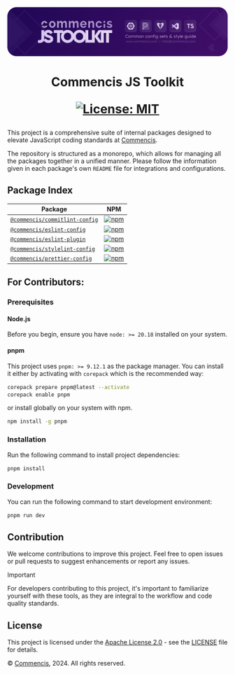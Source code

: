 <picture>
  <source media="(max-width: 400px)" srcset="./assets/js-toolkit-logo-mobile.png">
  <img src="./assets/js-toolkit-logo.png" alt="Commencis JS Toolkit Logo">
</picture>

<h1 align="center">
  Commencis JS Toolkit

[![License: MIT](https://img.shields.io/badge/License-Apache2.0-300E77.svg)](LICENSE)

</h1>

This project is a comprehensive suite of internal packages designed to elevate JavaScript coding standards at [Commencis](https://www.commencis.com/).

The repository is structured as a monorepo, which allows for managing all the packages together in a unified manner. Please follow the information given in each package's own `README` file for integrations and configurations.

## Package Index

| Package                                                        | NPM                                                                                                                                                |
| -------------------------------------------------------------- | -------------------------------------------------------------------------------------------------------------------------------------------------- |
| [`@commencis/commitlint-config`](./packages/commitlint-config) | [![npm](https://img.shields.io/npm/v/@commencis/commitlint-config?label=npm&color=300E77)](https://npmjs.com/package/@commencis/commitlint-config) |
| [`@commencis/eslint-config`](./packages/eslint-config)         | [![npm](https://img.shields.io/npm/v/@commencis/eslint-config?label=npm&color=300E77)](https://npmjs.com/package/@commencis/eslint-config)         |
| [`@commencis/eslint-plugin`](./packages/eslint-plugin)         | [![npm](https://img.shields.io/npm/v/@commencis/eslint-plugin?label=npm&color=300E77)](https://npmjs.com/package/@commencis/eslint-plugin)         |
| [`@commencis/stylelint-config`](./packages/stylelint-config)   | [![npm](https://img.shields.io/npm/v/@commencis/stylelint-config?label=npm&color=300E77)](https://npmjs.com/package/@commencis/stylelint-config)   |
| [`@commencis/prettier-config`](./packages/prettier-config)     | [![npm](https://img.shields.io/npm/v/@commencis/prettier-config?label=npm&color=300E77)](https://npmjs.com/package/@commencis/prettier-config)     |

## For Contributors:

### Prerequisites

#### Node.js

Before you begin, ensure you have `node: >= 20.18` installed on your system.

#### pnpm

This project uses `pnpm: >= 9.12.1` as the package manager. You can install it either by activating with `corepack` which is the recommended way:

```bash
corepack prepare pnpm@latest --activate
corepack enable pnpm
```

or install globally on your system with npm.

```bash
npm install -g pnpm
```

### Installation

Run the following command to install project dependencies:

```bash
pnpm install
```

### Development

You can run the following command to start development environment:

```bash
pnpm run dev
```

## Contribution

We welcome contributions to improve this project. Feel free to open issues or pull requests to suggest enhancements or report any issues.

> [!IMPORTANT]
> For developers contributing to this project, it's important to familiarize yourself with these tools, as they are integral to the workflow and code quality standards.

## License

This project is licensed under the [Apache License 2.0](https://opensource.org/licenses/Apache-2.0) - see the [LICENSE](./LICENSE) file for details.

© [Commencis](https://www.commencis.com/), 2024. All rights reserved.
